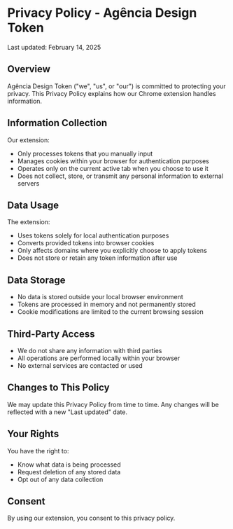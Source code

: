 # Privacy Policy - Agência Design Token

Last updated: February 14, 2025

## Overview
Agência Design Token ("we", "us", or "our") is committed to protecting your privacy. This Privacy Policy explains how our Chrome extension handles information.

## Information Collection
Our extension:
- Only processes tokens that you manually input
- Manages cookies within your browser for authentication purposes
- Operates only on the current active tab when you choose to use it
- Does not collect, store, or transmit any personal information to external servers

## Data Usage
The extension:
- Uses tokens solely for local authentication purposes
- Converts provided tokens into browser cookies
- Only affects domains where you explicitly choose to apply tokens
- Does not store or retain any token information after use

## Data Storage
- No data is stored outside your local browser environment
- Tokens are processed in memory and not permanently stored
- Cookie modifications are limited to the current browsing session

## Third-Party Access
- We do not share any information with third parties
- All operations are performed locally within your browser
- No external services are contacted or used

## Changes to This Policy
We may update this Privacy Policy from time to time. Any changes will be reflected with a new "Last updated" date.

## Your Rights
You have the right to:
- Know what data is being processed
- Request deletion of any stored data
- Opt out of any data collection

## Consent
By using our extension, you consent to this privacy policy.